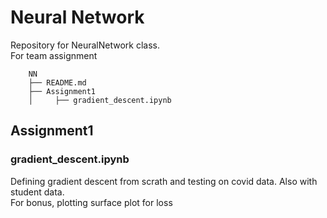 # Neural Network

Repository for NeuralNetwork class.<br>
For team assignment

```
    NN
    ├── README.md
    ├── Assignment1
    │     ├── gradient_descent.ipynb

```

## Assignment1

### gradient_descent.ipynb
Defining gradient descent from scrath and testing on covid data. Also with student data.<br>
For bonus, plotting surface plot for loss